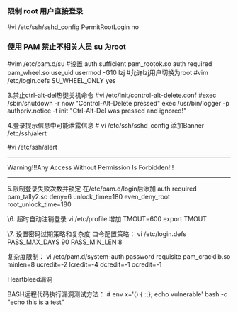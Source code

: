 ###  限制 root 用户直接登录

\#vi /etc/ssh/sshd_config
PermitRootLogin no

### 使用 PAM 禁止不相关人员 su 为root

\#vim /etc/pam.d/su
\#设置
auth sufficient pam_rootok.so
auth required pam_wheel.so use_uid
usermod -G10 lzj #允许lzj用户切换为root
\#vim /etc/login.defs
SU_WHEEL_ONLY yes

3.禁止ctrl-alt-del热键关机命令
\#vi /etc/init/control-alt-delete.conf
\#exec /sbin/shutdown -r now "Control-Alt-Delete pressed"
exec /usr/bin/logger -p authpriv.notice -t init "Ctrl-Alt-Del was pressed and ignored!"

4.登录提示信息中可能泄露信息
\# vi /etc/ssh/sshd_config
添加Banner /etc/ssh/alert

\#vi /etc/ssh/alert
*******************************************************
Warning!!!Any Access Without Permission Is Forbidden!!!
*******************************************************

5.限制登录失败次数并锁定
在/etc/pam.d/login后添加
auth required pam_tally2.so deny=6 unlock_time=180 even_deny_root root_unlock_time=180

\6. 超时自动注销登录
vi /etc/profile
增加
TMOUT=600
export TMOUT

\7. 设置密码过期策略和复杂度
口令配置策略：
vi /etc/login.defs
PASS_MAX_DAYS 90
PASS_MIN_LEN 8	

复杂度限制：
vi /etc/pam.d/system-auth
password requisite  pam_cracklib.so minlen=8  ucredit=-2 lcredit=-4  dcredit=-1 ocredit=-1


Heartbleed漏洞

BASH远程代码执行漏洞测试方法：
\# env x='() { :;}; echo vulnerable' bash -c "echo this is a test"

